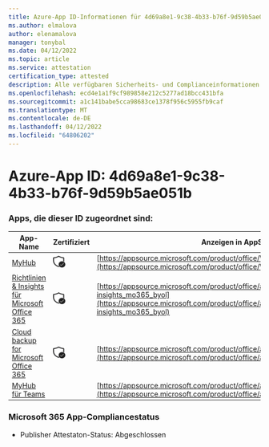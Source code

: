 ```yaml
---
title: Azure-App ID-Informationen für 4d69a8e1-9c38-4b33-b76f-9d59b5ae051b
ms.author: elmalova
author: elenamalova
manager: tonybal
ms.date: 04/12/2022
ms.topic: article
ms.service: attestation
certification_type: attested
description: Alle verfügbaren Sicherheits- und Complianceinformationen für 4d69a8e1-9c38-4b33-b76f-9d59b5ae051b.
ms.openlocfilehash: ecd4e1a1f9cf989858e212c5277ad18bcc431bfa
ms.sourcegitcommit: a1c141babe5cca98683ce1378f956c5955fb9caf
ms.translationtype: MT
ms.contentlocale: de-DE
ms.lasthandoff: 04/12/2022
ms.locfileid: "64806202"
---
```

# <a name="azure-app-id-4d69a8e1-9c38-4b33-b76f-9d59b5ae051b"></a>Azure-App ID: 4d69a8e1-9c38-4b33-b76f-9d59b5ae051b


### <a name="apps-associated-with-this-id"></a>Apps, die dieser ID zugeordnet sind:
| **App-Name** | **Zertifiziert** | **Anzeigen in AppSource** |
|--------------|---------------|-----------------------|
| [MyHub](../forward/WA200000726.md) | <img alt="Certified application badge" src="../media/certified-badge.png" height="25" width="25" /> | [https://appsource.microsoft.com/product/office/WA200000726](https://appsource.microsoft.com/product/office/WA200000726) |
| [Richtlinien &amp; Insights für Microsoft Office 365](../forward/avepoint.policies-insights_mo365_byol.md) | <img alt="Certified application badge" src="../media/certified-badge.png" height="25" width="25" /> | [https://appsource.microsoft.com/product/office/avepoint.policies-insights_mo365_byol](https://appsource.microsoft.com/product/office/avepoint.policies-insights_mo365_byol) |
| [Cloud backup for Microsoft Office 365](../forward/avepoint.cloudbackup_o365_transact.md) | <img alt="Certified application badge" src="../media/certified-badge.png" height="25" width="25" /> | [https://appsource.microsoft.com/product/office/avepoint.cloudbackup_o365_transact](https://appsource.microsoft.com/product/office/avepoint.cloudbackup_o365_transact) |
| [MyHub für Teams](../forward/avepoint.myhubforteams.md) |  | [https://appsource.microsoft.com/product/office/avepoint.myhubforteams](https://appsource.microsoft.com/product/office/avepoint.myhubforteams) |

### <a name="microsoft-365-app-compliance-status"></a>Microsoft 365 App-Compliancestatus
- Publisher Attestaton-Status: Abgeschlossen
